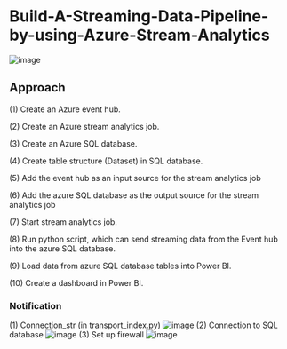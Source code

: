 # Build-A-Streaming-Data-Pipeline-by-using-Azure-Stream-Analytics  
![image](https://user-images.githubusercontent.com/103509243/201195498-14b7b857-7417-469d-b83f-b56a9ddaa666.png)


## Approach    
(1) Create an Azure event hub.  

(2) Create an Azure stream analytics job.  

(3) Create an Azure SQL database.  

(4) Create table structure (Dataset) in SQL database.  

(5) Add the event hub as an input source for the stream analytics job  

(6) Add the azure SQL database as the output source for the stream analytics job   

(7) Start stream analytics job.

(8) Run python script, which can send streaming data from the Event hub into the azure SQL database.  

(9) Load data from azure SQL database tables into Power BI.  

(10) Create a dashboard in Power BI.

### Notification
(1) Connection_str (in transport_index.py)
![image](https://user-images.githubusercontent.com/103509243/201256024-c036d79d-58e4-44be-aa56-917d78b191be.png)
(2) Connection to SQL database
![image](https://user-images.githubusercontent.com/103509243/201256515-971b08ff-03ee-4c6a-b50d-130ba617eeae.png)
(3) Set up firewall
![image](https://user-images.githubusercontent.com/103509243/201256554-e009f27c-36dc-49a1-a054-0f12bd8b0e44.png)

